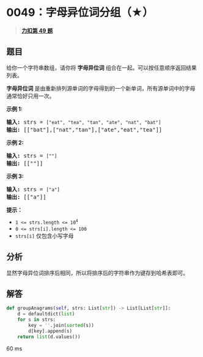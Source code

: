 # 0049：字母异位词分组（★）


> <u>**[力扣第 49 题](https://leetcode.cn/problems/group-anagrams/)**</u>

## 题目

<p>给你一个字符串数组，请你将 <strong>字母异位词</strong> 组合在一起。可以按任意顺序返回结果列表。</p>

<p><strong>字母异位词</strong> 是由重新排列源单词的字母得到的一个新单词，所有源单词中的字母通常恰好只用一次。</p>



<p><strong>示例 1:</strong></p>

<pre>
<strong>输入:</strong> strs = <code>["eat", "tea", "tan", "ate", "nat", "bat"]</code>
<strong>输出: </strong>[["bat"],["nat","tan"],["ate","eat","tea"]]</pre>

<p><strong>示例 2:</strong></p>

<pre>
<strong>输入:</strong> strs = <code>[""]</code>
<strong>输出: </strong>[[""]]
</pre>

<p><strong>示例 3:</strong></p>

<pre>
<strong>输入:</strong> strs = <code>["a"]</code>
<strong>输出: </strong>[["a"]]</pre>



<p><strong>提示：</strong></p>

<ul>
<li><code>1 &lt;= strs.length &lt;= 10<sup>4</sup></code></li>
<li><code>0 &lt;= strs[i].length &lt;= 100</code></li>
<li><code>strs[i]</code> 仅包含小写字母</li>
</ul>


## 分析 

显然字母异位词排序后相同，所以将排序后的字符串作为键存到哈希表即可。

## 解答

```python
def groupAnagrams(self, strs: List[str]) -> List[List[str]]:
	d = defaultdict(list)
	for s in strs:
		key = ''.join(sorted(s))
		d[key].append(s)
	return list(d.values())
```
60 ms

